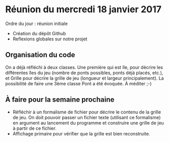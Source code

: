 # Réunion du mercredi 18 janvier 2017

Ordre du jour : réunion initiale
- Création du dépôt Github
- Reflexions globales sur notre projet

## Organisation du code
On a déjà réfléchi à deux classes. Une première qui est Ile, pour décrire les
différentes îles du jeu (nombre de ponts possibles, ponts déjà placés, etc.),
et Grille pour décrire la grille de jeu (longueur et largeur principalement).
La possibilité de faire une 3ème classe Pont a été évoquée. À méditer ;-)

## À faire pour la semaine prochaine

- Réfléchir à un formalisme de fichier pour décrire le contenu de la grille de jeu.
On doit pouvoir passer un fichier texte (utilisant ce formalisme)
en argument au lancement du programme et construire une grille de jeu à partir
de ce fichier.
- Affichage primaire pour vérifier que la grille est bien reconstruite.
